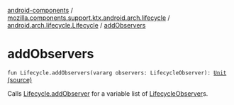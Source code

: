 [android-components](../../index.md) / [mozilla.components.support.ktx.android.arch.lifecycle](../index.md) / [android.arch.lifecycle.Lifecycle](index.md) / [addObservers](./add-observers.md)

# addObservers

`fun Lifecycle.addObservers(vararg observers: LifecycleObserver): `[`Unit`](https://kotlinlang.org/api/latest/jvm/stdlib/kotlin/-unit/index.html) [(source)](https://github.com/mozilla-mobile/android-components/blob/master/components/support/ktx/src/main/java/mozilla/components/support/ktx/android/arch/lifecycle/Lifecycle.kt#L15)

Calls [Lifecycle.addObserver](#) for a variable list of [LifecycleObserver](#)s.

